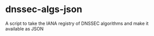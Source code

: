 # dnssec-algs-json
A script to take the IANA registry of DNSSEC algorithms and make it available as JSON
